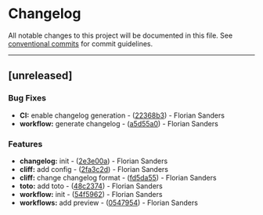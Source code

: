 # Changelog

All notable changes to this project will be documented in this file. See [conventional commits](https://www.conventionalcommits.org/) for commit guidelines.

---
## [unreleased]

### Bug Fixes

- **CI:** enable changelog generation - ([22368b3](https://github.com/cocogitto/cocogitto/commit/22368b32bf24ab8920a07cac56efabe859b1df79)) - Florian Sanders
- **workflow:** generate changelog - ([a5d55a0](https://github.com/cocogitto/cocogitto/commit/a5d55a0274de93f56e4dd8f5841c452ef21dc7e1)) - Florian Sanders

### Features

- **changelog:** init - ([2e3e00a](https://github.com/cocogitto/cocogitto/commit/2e3e00a165cd580fc317bd5929bbe84ae574e252)) - Florian Sanders
- **cliff:** add config - ([2fa3c2d](https://github.com/cocogitto/cocogitto/commit/2fa3c2d6bdc28a8a2e92f6359c6f2a0e6f1f9a75)) - Florian Sanders
- **cliff:** change changelog format - ([fd5da55](https://github.com/cocogitto/cocogitto/commit/fd5da55cd355ef7c2ec07c12d31e163f23107406)) - Florian Sanders
- **toto:** add toto - ([48c2374](https://github.com/cocogitto/cocogitto/commit/48c2374cf2c8a507af6430e70c3298bd940f6732)) - Florian Sanders
- **workflow:** init - ([54f5962](https://github.com/cocogitto/cocogitto/commit/54f5962159bdfd8f2353b9a469dc4431770e7336)) - Florian Sanders
- **workflows:** add preview - ([0547954](https://github.com/cocogitto/cocogitto/commit/05479542e9dc7fdae6fa88d350845c2b965f424a)) - Florian Sanders

<!-- generated by git-cliff -->
